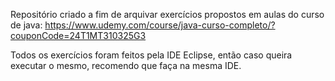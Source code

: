 Repositório criado a fim de arquivar exercícios propostos em aulas do curso de java: https://www.udemy.com/course/java-curso-completo/?couponCode=24T1MT310325G3

Todos os exercícios foram feitos pela IDE Eclipse, então caso queira executar o mesmo, recomendo que faça na mesma IDE.
